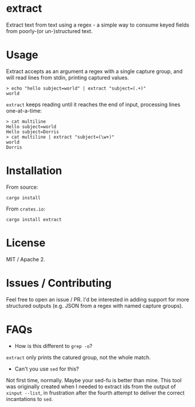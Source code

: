 # extract

Extract text from text using a regex - a simple way to consume keyed fields from poorly-(or un-)structured text.

# Usage

Extract accepts as an argument a regex with a single capture group, and will read lines from stdin, printing captured values.

    > echo "hello subject=world" | extract "subject=(.+)"
    world
    
`extract` keeps reading until it reaches the end of input, processing lines one-at-a-time:

    > cat multiline
    Hello subject=world
    Hello subject=Dorris
    > cat multiline | extract "subject=(\w+)"
    world
    Dorris
    
    
# Installation

From source:
    
    cargo install
    
From `crates.io`:

    cargo install extract
    
# License

MIT / Apache 2.

# Issues / Contributing

Feel free to open an issue / PR. I'd be interested in adding support for more structured outputs (e.g. JSON from a regex with named capture groups).

# FAQs

* How is this different to `grep -o`?

`extract` only prints the catured group, not the whole match.

* Can't you use `sed` for this?

Not first time, normally. Maybe your sed-fu is better than mine. This tool was originally created when I needed to extract ids from the output of `xinput --list`, in frustration after the fourth attempt to deliver the correct incantations to `sed`.

